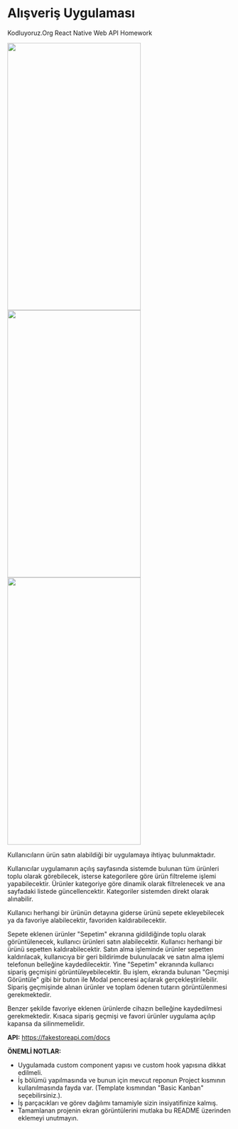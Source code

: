 # Alışveriş Uygulaması


Kodluyoruz.Org React Native Web API Homework 
<div>
<img src="https://user-images.githubusercontent.com/53537335/103305677-ccc60000-4a1c-11eb-8b5f-6a47b05dd56c.png" height="600" width="300"/>
<img src="https://user-images.githubusercontent.com/53537335/103305833-3a722c00-4a1d-11eb-8fd2-a0a9167e4222.png" height="600" width="300" />
<img src="https://user-images.githubusercontent.com/53537335/103305914-67264380-4a1d-11eb-8c34-d6338a20523d.png" height="600" width="300" />
</div>



Kullanıcıların ürün satın alabildiği bir uygulamaya ihtiyaç bulunmaktadır.<br />

Kullanıcılar uygulamanın açılış sayfasında sistemde bulunan tüm ürünleri toplu olarak görebilecek, isterse kategorilere göre ürün filtreleme işlemi yapabilecektir. Ürünler kategoriye göre dinamik olarak filtrelenecek ve ana sayfadaki listede güncellencektir. Kategoriler sistemden direkt olarak alınabilir.

Kullanıcı herhangi bir ürünün detayına giderse ürünü sepete ekleyebilecek ya da favoriye alabilecektir, favoriden kaldırabilecektir.

Sepete eklenen ürünler "Sepetim" ekranına gidildiğinde toplu olarak görüntülenecek, kullanıcı ürünleri satın alabilecektir. Kullanıcı herhangi bir ürünü sepetten kaldırabilecektir. Satın alma işleminde ürünler sepetten kaldırılacak, kullanıcıya bir geri bildirimde bulunulacak ve satın alma işlemi telefonun belleğine kaydedilecektir. Yine "Sepetim" ekranında kullanıcı sipariş geçmişini görüntüleyebilecektir. Bu işlem, ekranda bulunan "Geçmişi Görüntüle" gibi bir buton ile Modal penceresi açılarak gerçekleştirilebilir. Sipariş geçmişinde alınan ürünler ve toplam ödenen tutarın görüntülenmesi gerekmektedir.

Benzer şekilde favoriye eklenen ürünlerde cihazın belleğine kaydedilmesi gerekmektedir. Kısaca sipariş geçmişi ve favori ürünler uygulama açılıp kapansa da silinmemelidir.

**API:** https://fakestoreapi.com/docs

**ÖNEMLİ NOTLAR:**

- Uygulamada custom component yapısı ve custom hook yapısına dikkat edilmeli.
- İş bölümü yapılmasında ve bunun için mevcut reponun Project kısmının kullanılmasında fayda var. (Template kısmından "Basic Kanban" seçebilirsiniz.).
- İş parçacıkları ve görev dağılımı tamamiyle sizin insiyatifinize kalmış.
- Tamamlanan projenin ekran görüntülerini mutlaka bu README üzerinden eklemeyi unutmayın.
